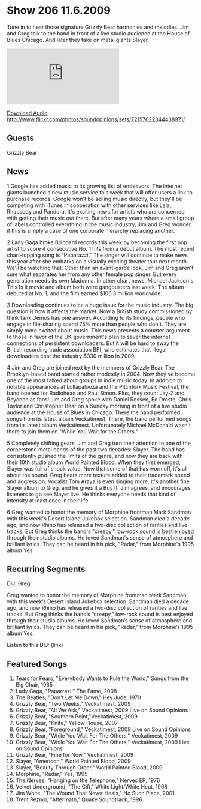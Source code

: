 # Show 206 11.6.2009
Tune in to hear those signature Grizzly Bear harmonies and melodies. Jim and Greg talk to the band in front of a live studio audience at the House of Blues Chicago. And later they take on metal giants Slayer.

![main image](http://www.soundopinions.org/images/2009/grizzly/x.php)

[Download Audio](http://audio.soundopinions.org/streams/2009/11/so_20091106.m3u)
http://www.flickr.com/photos/soundopinions/sets/72157622344438971/

## Guests
Grizzly Bear

## News
1 Google has added music to its growing list of endeavors. The internet giants launched a new music service this week that will offer users a link to purchase records. Google won't be selling music directly, but they'll be competing with iTunes in cooperation with other services like Lala, Rhapsody and Pandora. It's exciting news for artists who are concerned with getting their music out there. But after many years where a small group of labels controlled everything in the music industry, Jim and Greg wonder if this is simply a case of one corporate hierarchy replacing another.

2 Lady Gaga broke Billboard records this week by becoming the first pop artist to score 4 consecutive No. 1 hits from a debut album. The most recent chart-topping song is "Paparazzi." The singer will continue to make news this year after she embarks on a visually exciting theater tour next month. We'll be watching that. Other than an avant-garde look, Jim and Greg aren't sure what separates her from any other female pop singer. But every generation needs its own Madonna. In other chart news, Michael Jackson's This Is It movie and album both were gangbusters last week. The album debuted at No. 1, and the film earned $106.3 million worldwide.

3 Downloading continues to be a huge issue for the music industry. The big question is how it affects the market. Now a British study commissioned by think tank Demos has one answer. According to its findings, people who engage in file-sharing spend 75% more than people who don't. They are simply more excited about music. This news presents a counter-argument to those in favor of the UK government's plan to sever the internet connections of persistent downloaders. But it will be hard to sway the British recording trade association BPI, who estimates that illegal downloaders cost the industry $330 million in 2009.

4 Jim and Greg are joined next by the members of Grizzly Bear. The Brooklyn-based band started rather modestly in 2004. Now they've become one of the most talked about groups in indie music today. In addition to notable appearances at Lollapalooza and the Pitchfork Music Festival, the band opened for Radiohead and Paul Simon. Plus, they count Jay-Z and Beyonce as fans! Jim and Greg spoke with Daniel Rossen, Ed Droste, Chris Taylor and Christopher Bear on a Sunday morning in front of a live studio audience at the House of Blues in Chicago. There the band performed songs from its latest album Veckatimest. There, the band performed songs from its latest album Veckatimest. Unfortunately Michael McDonald wasn't there to join them on "While You Wait for the Others."

5 Completely shifting gears, Jim and Greg turn their attention to one of the cornerstone metal bands of the past two decades: Slayer. The band has consistently pushed the limits of the genre, and now they are back with their 10th studio album World Painted Blood. When they first emerged, Slayer was full of shock value. Now that some of that has worn off, it's all about the sound. Greg hears more texture added to their trademark speed and aggression. Vocalist Tom Araya is even singing more. It's another fine Slayer album to Greg, and he gives it a Buy It. Jim agrees, and encourages listeners to go see Slayer live. He thinks everyone needs that kind of intensity at least once in their life.

6 Greg wanted to honor the memory of Morphine frontman Mark Sandman with this week's Desert Island Jukebox selection. Sandman died a decade ago, and now Rhino has released a two-disc collection of rarities and live tracks. But Greg thinks the band's "creepy," low-rock sound is best enjoyed through their studio albums. He loved Sandman's sense of atmosphere and brilliant lyrics. They can be heard in his pick, "Radar," from Morphine's 1995 album Yes.

## Recurring Segments
DIJ: Greg

Greg wanted to honor the memory of Morphine frontman Mark Sandman with this week’s Desert Island Jukebox selection. Sandman died a decade ago, and now Rhino has released a two-disc collection of rarities and live tracks. But Greg thinks the band’s “creepy,” low-rock sound is best enjoyed through their studio albums. He loved Sandman’s sense of atmosphere and brilliant lyrics. They can be heard in his pick, “Radar,” from Morphine’s 1995 album Yes.

Listen to this DIJ: (link)


## Featured Songs
1. Tears for Fears, "Everybody Wants to Rule the World," Songs from the Big Chair, 1985
2. Lady Gaga, "Paparrazi," The Fame, 2008
3. The Beatles, "Don't Let Me Down," Hey Jude, 1970
4. Grizzly Bear, "Two Weeks," Veckatimest, 2009
5. Grizzly Bear, "All We Ask," Veckatimest, 2009 Live on Sound Opinions
6. Grizzly Bear, "Southern Point,"Veckatimest, 2009
7. Grizzly Bear, "Knife," Yellow House, 2007
8. Grizzly Bear, "Foreground," Veckatimest, 2009 Live on Sound Opinions
9. Grizzly Bear, "While You Wait For The Others," Veckatimest, 2009
10. Grizzly Bear, "While You Wait For The Others," Veckatimest, 2009 Live on Sound Opinions
11. Grizzly Bear, "Fine for Now," Veckatimest, 2009
12. Slayer, "Americon," World Painted Blood, 2009
13. Slayer, "Beauty Through Order," World Painted Blood, 2009
14. Morphine, "Radar," Yes, 1995
15. The Nerves, "Hanging on the Telephone," Nerves EP, 1976
16. Velvet Underground, "The Gift," White Light/White Heat, 1968
17. Jim White, "The Wound That Never Heals," No Such Place, 2001
18. Trent Reznor, "Aftermath," Quake Soundtrack, 1996
